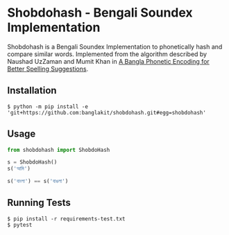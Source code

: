 # Shobdohash - Bengali Soundex Implementation

Shobdohash is a Bengali Soundex Implementation to phonetically hash and compare similar words. Implemented from the
algorithm described by Naushad UzZaman and Mumit Khan in
[A Bangla Phonetic Encoding for Better Spelling Suggestions](http://panl10n.net/english/final%20reports/pdf%20files/Bangladesh/BAN18.pdf).

## Installation
```shell script
$ python -m pip install -e 'git+https://github.com:banglakit/shobdohash.git#egg=shobdohash'
```

## Usage
```python
from shobdohash import ShobdoHash

s = ShobdoHash()
s('আমি')

s('বাংলা') == s('বাঙলা')
```

## Running Tests
```shell script
$ pip install -r requirements-test.txt
$ pytest
```